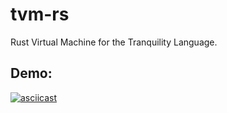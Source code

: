 # tvm-rs
Rust Virtual Machine for the Tranquility Language.
## Demo:
[![asciicast](https://asciinema.org/a/542150.svg)](https://asciinema.org/a/542150)

